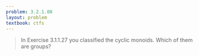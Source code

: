 ```yaml
---
problem: 3.2.1.08 
layout: problem
textbook: ctfs
---
```


> In Exercise 3.1.1.27 you classified the cyclic monoids. Which of them are
> groups?
